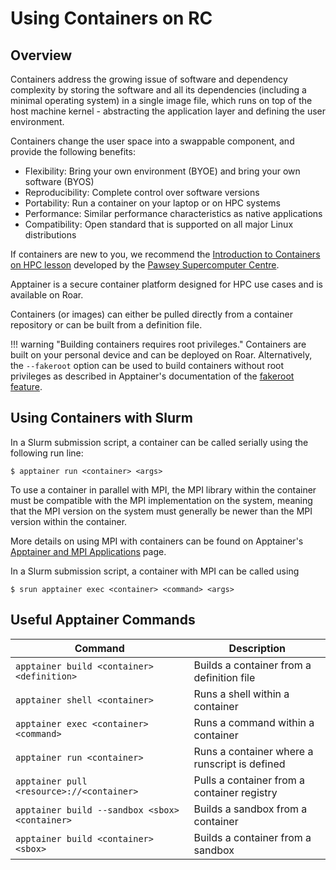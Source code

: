 # Using Containers on RC

## Overview

Containers address the growing issue of software and dependency complexity by storing the 
software and all its dependencies (including a minimal operating system) in a single image 
file, which runs on top of the host machine kernel - abstracting the application layer 
and defining the user environment.

Containers change the user space into a swappable component, and provide the following benefits:

- Flexibility: Bring your own environment (BYOE) and bring your own software (BYOS)
- Reproducibility: Complete control over software versions
- Portability: Run a container on your laptop or on HPC systems
- Performance: Similar performance characteristics as native applications
- Compatibility: Open standard that is supported on all major Linux distributions

If containers are new to you, we recommend the [Introduction to Containers on HPC 
lesson](https://pawseysc.github.io/hpc-container-training/) developed by the [Pawsey 
Supercomputer Centre](https://pawsey.org.au/).

Apptainer is a secure container platform designed for HPC use cases and is available on Roar. 

Containers (or images) can either be pulled directly from a container repository or can be 
built from a definition file. 

!!! warning "Building containers requires root privileges."
     Containers are built on your personal device and can be deployed on Roar. Alternatively, 
     the `--fakeroot` option can be used to build containers without root privileges as described in 
     Apptainer's documentation of the [fakeroot feature](https://apptainer.org/docs/user/main/fakeroot.html#usage).



## Using Containers with Slurm

In a Slurm submission script, a container can be called serially using the following run line:

```
$ apptainer run <container> <args>
```

To use a container in parallel with MPI, the MPI library within the container must be compatible 
with the MPI implementation on the system, meaning that the MPI version on the system must generally 
be newer than the MPI version within the container. 

More details on using MPI with containers can be found on Apptainer's [Apptainer and MPI Applications](https://apptainer.org/docs/user/1.0/mpi.html) page. 

In a Slurm submission script, a container with MPI can be called using

```
$ srun apptainer exec <container> <command> <args>
```


## Useful Apptainer Commands

| Command | Description |
| ---- | ---- |
| `apptainer build <container> <definition>` | Builds a container from a definition file |
| `apptainer shell <container>` | Runs a shell within a container |
| `apptainer exec <container> <command>` | Runs a command within a container |
| `apptainer run <container>` | Runs a container where a runscript is defined |
| `apptainer pull <resource>://<container>` | Pulls a container from a container registry |
| `apptainer build --sandbox <sbox> <container>` | Builds a sandbox from a container |
| `apptainer build <container> <sbox>` | Builds a container from a sandbox |


